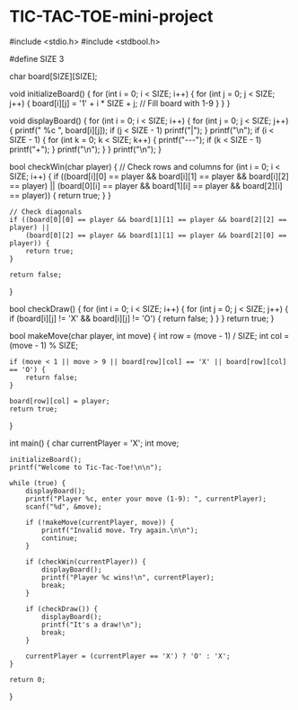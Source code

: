 # TIC-TAC-TOE-mini-project
#include <stdio.h>
#include <stdbool.h>

#define SIZE 3

char board[SIZE][SIZE];

void initializeBoard() {
    for (int i = 0; i < SIZE; i++) {
        for (int j = 0; j < SIZE; j++) {
            board[i][j] = '1' + i * SIZE + j; // Fill board with 1-9
        }
    }
}

void displayBoard() {
    for (int i = 0; i < SIZE; i++) {
        for (int j = 0; j < SIZE; j++) {
            printf(" %c ", board[i][j]);
            if (j < SIZE - 1) printf("|");
        }
        printf("\n");
        if (i < SIZE - 1) {
            for (int k = 0; k < SIZE; k++) {
                printf("---");
                if (k < SIZE - 1) printf("+");
            }
            printf("\n");
        }
    }
    printf("\n");
}

bool checkWin(char player) {
    // Check rows and columns
    for (int i = 0; i < SIZE; i++) {
        if ((board[i][0] == player && board[i][1] == player && board[i][2] == player) ||
            (board[0][i] == player && board[1][i] == player && board[2][i] == player)) {
            return true;
        }
    }

    // Check diagonals
    if ((board[0][0] == player && board[1][1] == player && board[2][2] == player) ||
        (board[0][2] == player && board[1][1] == player && board[2][0] == player)) {
        return true;
    }

    return false;
}

bool checkDraw() {
    for (int i = 0; i < SIZE; i++) {
        for (int j = 0; j < SIZE; j++) {
            if (board[i][j] != 'X' && board[i][j] != 'O') {
                return false;
            }
        }
    }
    return true;
}

bool makeMove(char player, int move) {
    int row = (move - 1) / SIZE;
    int col = (move - 1) % SIZE;

    if (move < 1 || move > 9 || board[row][col] == 'X' || board[row][col] == 'O') {
        return false;
    }

    board[row][col] = player;
    return true;
}

int main() {
    char currentPlayer = 'X';
    int move;

    initializeBoard();
    printf("Welcome to Tic-Tac-Toe!\n\n");

    while (true) {
        displayBoard();
        printf("Player %c, enter your move (1-9): ", currentPlayer);
        scanf("%d", &move);

        if (!makeMove(currentPlayer, move)) {
            printf("Invalid move. Try again.\n\n");
            continue;
        }

        if (checkWin(currentPlayer)) {
            displayBoard();
            printf("Player %c wins!\n", currentPlayer);
            break;
        }

        if (checkDraw()) {
            displayBoard();
            printf("It's a draw!\n");
            break;
        }

        currentPlayer = (currentPlayer == 'X') ? 'O' : 'X';
    }

    return 0;
}
